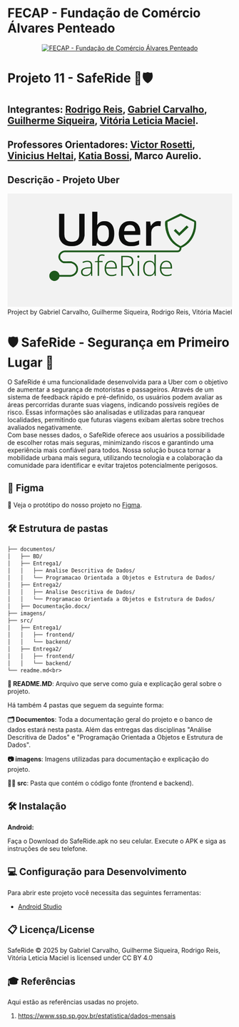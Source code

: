 # FECAP - Fundação de Comércio Álvares Penteado

<p align="center">
<a href= "https://www.fecap.br/"><img src="https://encrypted-tbn0.gstatic.com/images?q=tbn:ANd9GcRhZPrRa89Kma0ZZogxm0pi-tCn_TLKeHGVxywp-LXAFGR3B1DPouAJYHgKZGV0XTEf4AE&usqp=CAU" alt="FECAP - Fundação de Comércio Álvares Penteado" border="0"></a>
</p>

# Projeto 11 - SafeRide 🚗🛡️

## Integrantes: <a href="https://www.linkedin.com/in/rluizreis/">Rodrigo Reis</a>, <a href="https://www.linkedin.com/in/gabrielcarvalhomota/">Gabriel Carvalho</a>, <a href="https://www.linkedin.com/in/sik4s/">Guilherme Siqueira</a>, <a href="https://www.linkedin.com/in/vitória-maciel-8308a42a6/">Vitória Leticia Maciel</a>.

## Professores Orientadores: <a href="https://www.linkedin.com/in/victorbarq/">Victor Rosetti</a>, <a href="https://www.linkedin.com/in/vheltai/">Vinicius Heltai</a>, <a href="https://www.linkedin.com/in/katia-bossi/">Katia Bossi</a>, <a>Marco Aurelio</a>.

## Descrição - Projeto Uber

<p align="center">
<img src="https://github.com/2025-1-NCC3/Projeto11/blob/main/imagens/img_saferide.PNG" alt="SafeRide" border="0"><br>
  Project by <a>Gabriel Carvalho, Guilherme Siqueira, Rodrigo Reis, Vitória Maciel</a>
</p>  

# **🛡️ SafeRide - Segurança em Primeiro Lugar 🚗**<br>
O SafeRide é uma funcionalidade desenvolvida para a Uber com o objetivo de aumentar a segurança de motoristas e passageiros. Através de um sistema de feedback rápido e pré-definido, os usuários podem avaliar as áreas percorridas durante suas viagens, indicando possíveis regiões de risco. Essas informações são analisadas e utilizadas para ranquear localidades, permitindo que futuras viagens exibam alertas sobre trechos avaliados negativamente.<br>
Com base nesses dados, o SafeRide oferece aos usuários a possibilidade de escolher rotas mais seguras, minimizando riscos e garantindo uma experiência mais confiável para todos. Nossa solução busca tornar a mobilidade urbana mais segura, utilizando tecnologia e a colaboração da comunidade para identificar e evitar trajetos potencialmente perigosos.
<br>

## 📲 Figma
<p>🎨 Veja o protótipo do nosso projeto no <a href="https://www.figma.com/design/pZVaycOxvHu24o285go8m4/G11-PI3-UBER?node-id=0-1&p=f&t=Bxm9mognCLlNtvPn-0">Figma</a>.</p>

## 🛠 Estrutura de pastas

```
├── documentos/
│   ├── BD/
│   ├── Entrega1/
│   │   ├── Analise Descritiva de Dados/
│   │   └── Programacao Orientada a Objetos e Estrutura de Dados/
│   ├── Entrega2/
│   │   ├── Analise Descritiva de Dados/
│   │   └── Programacao Orientada a Objetos e Estrutura de Dados/
│   ├── Documentação.docx/
├── imagens/
├── src/
│   ├── Entrega1/
│   │   ├── frontend/
│   │   └── backend/
│   ├── Entrega2/
│   │   ├── frontend/
│   │   └── backend/
└── readme.md<br>
```

<b>📄 README.MD</b>: Arquivo que serve como guia e explicação geral sobre o projeto.

Há também 4 pastas que seguem da seguinte forma:

<b>🗂️ Documentos</b>: Toda a documentação geral do projeto e o banco de dados estará nesta pasta. Além das entregas das disciplinas "Análise Descritiva de Dados" e "Programação Orientada a Objetos e Estrutura de Dados".

<b>📷 imagens</b>: Imagens utilizadas para documentação e explicação do projeto.

<b>🧑‍💻 src</b>: Pasta que contém o código fonte (frontend e backend).

## 🛠 Instalação

<b>Android:</b>

Faça o Download do SafeRide.apk no seu celular.
Execute o APK e siga as instruções de seu telefone.

## 💻 Configuração para Desenvolvimento

Para abrir este projeto você necessita das seguintes ferramentas:
- <a href="https://developer.android.com/studio?hl=pt-br">Android Studio</a>

## 📋 Licença/License
SafeRide © 2025 by Gabriel Carvalho, Guilherme Siqueira, Rodrigo Reis, Vitória Leticia Maciel is licensed under CC BY 4.0 

## 🎓 Referências

Aqui estão as referências usadas no projeto.

1. <https://www.ssp.sp.gov.br/estatistica/dados-mensais>
